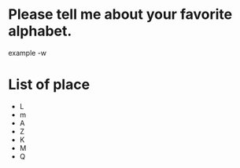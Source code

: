 # Please tell me about your favorite alphabet.
example 
-w
# List of place
- L
- m
- A
- Z
- K
- M
- Q
